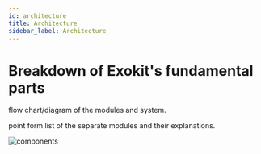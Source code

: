 ```yaml
---
id: architecture
title: Architecture
sidebar_label: Architecture
---
```


# Breakdown of Exokit's fundamental parts

flow chart/diagram of the modules and system.

point form list of the separate modules and their explanations.

![components](../website/static/img/archClip.PNG)
